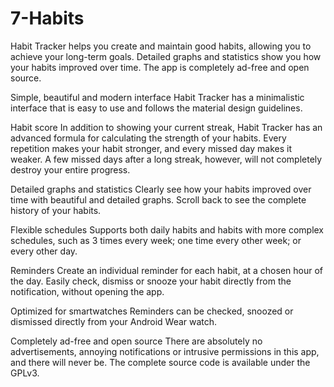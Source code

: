 # 7-Habits
Habit Tracker helps you create and maintain good habits, allowing you to achieve your long-term goals. Detailed graphs and statistics show you how your habits improved over time. The app is completely ad-free and open source.

Simple, beautiful and modern interface
Habit Tracker has a minimalistic interface that is easy to use and follows the material design guidelines.

Habit score
In addition to showing your current streak, Habit Tracker has an advanced formula for calculating the strength of your habits. Every repetition makes your habit stronger, and every missed day makes it weaker. A few missed days after a long streak, however, will not completely destroy your entire progress.

Detailed graphs and statistics
Clearly see how your habits improved over time with beautiful and detailed graphs. Scroll back to see the complete history of your habits.

Flexible schedules
Supports both daily habits and habits with more complex schedules, such as 3 times every week; one time every other week; or every other day.

Reminders
Create an individual reminder for each habit, at a chosen hour of the day. Easily check, dismiss or snooze your habit directly from the notification, without opening the app.

Optimized for smartwatches
Reminders can be checked, snoozed or dismissed directly from your Android Wear watch.

Completely ad-free and open source
There are absolutely no advertisements, annoying notifications or intrusive permissions in this app, and there will never be. The complete source code is available under the GPLv3.